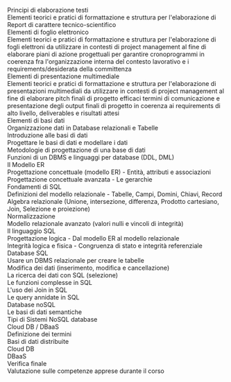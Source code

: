 Principi di elaborazione testi			
Elementi teorici e pratici di formattazione e struttura per l'elaborazione di Report di carattere tecnico-scientifico			
Elementi di foglio elettronico			
Elementi teorici e pratici di formattazione e struttura per l'elaborazione di fogli elettroni da utilizzare in contesti di project management al fine di elaborare piani di azione progettuali per garantire cronoprogrammi in coerenza fra l'organizzazione interna del contesto lavorativo e i requirements/desiderata della committenza			
Elementi di presentazione multimediale			
Elementi teorici e pratici di formattazione e struttura per l'elaborazione di presentazioni multimediali da utilizzare in contesti di project management al fine di elaborare pitch finali di progetto efficaci termini di comunicazione e presentazione degli output finali di progetto in coerenza ai requirements di alto livello, deliverables e risultati attesi			
Elementi di basi dati			
Organizzazione dati in Database relazionali e Tabelle			
Introduzione alle basi di dati			
Progettare le basi di dati e modellare i dati			
Metodologie di progettazione di una base di dati			
Funzioni di un DBMS e linguaggi per database (DDL, DML)			
Il Modello ER			
Progettazione concettuale (modello ER) - Entità, attributi e associazioni			
Progettazione concettuale avanzata - Le gerarchie			
Fondamenti di SQL			
Definizioni del modello relazionale - Tabelle, Campi, Domini, Chiavi, Record			
Algebra relazionale (Unione, intersezione, differenza, Prodotto cartesiano, Join, Selezione e proiezione)			
Normalizzazione			
Modello relazionale avanzato (valori nulli e vincoli di integrità)			
Il linguaggio SQL			
Progettazione logica - Dal modello ER al modello relazionale			
Integrità logica e fisica - Congruenza di stato e integrità referenziale			
Database SQL			
Usare un DBMS relazionale per creare le tabelle			
Modifica dei dati (inserimento, modifica e cancellazione)			
La ricerca dei dati con SQL (selezione)			
Le funzioni complesse in SQL			
L'uso dei Join in SQL			
Le query annidate in SQL			
Database noSQL			
Le basi di dati semantiche			
Tipi di Sistemi NoSQL database			
Cloud DB / DBaaS			
Definizione dei termini			
Basi di dati distribuite			
Cloud DB			
DBaaS			
Verifica finale			
Valutazione sulle competenze apprese durante il corso			